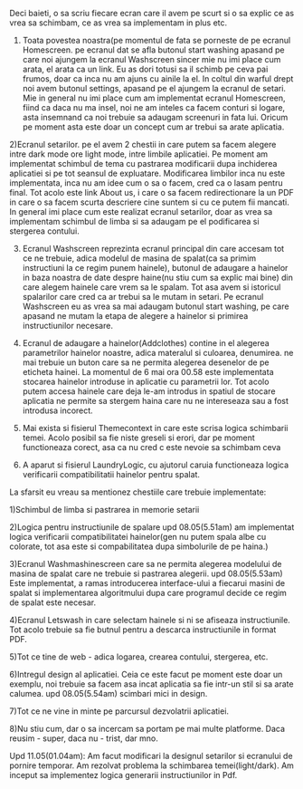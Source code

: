 Deci baieti, o sa scriu fiecare ecran care il avem pe scurt si o sa explic ce as vrea sa schimbam, ce as vrea sa implementam in plus etc.
1) Toata povestea noastra(pe momentul de fata se porneste de pe ecranul Homescreen. pe ecranul dat se afla butonul start washing apasand pe care noi ajungem la ecranul Washscreen
sincer mie nu imi place cum arata, el arata ca un link. Eu as dori totusi sa il schimb pe ceva pai frumos, doar ca inca nu am ajuns cu ainile la el. In coltul din warful drept noi
avem butonul settings, apasand pe el ajungem la ecranul de setari. Mie in general nu imi place cum am implementat ecranul Homescreen, fiind ca daca nu ma insel, noi ne am inteles ca
facem conturi si logare, asta insemnand ca noi trebuie sa adaugam screenuri in fata lui. Oricum pe moment asta este doar un concept cum ar trebui sa arate aplicatia.

2)Ecranul setarilor. pe el avem 2 chestii in care putem sa facem alegere intre dark mode ore light mode, intre limbile aplicatiei. Pe moment am implementat schimbul de tema cu pastrarea
modificarii dupa inchiderea aplicatiei si pe tot seansul de expluatare. Modificarea limbilor inca nu este implementata, inca nu am idee cum o sa o facem, cred ca o lasam pentru final. Tot acolo
este link About us, i care o sa facem redirectionare la un PDF in care o sa facem scurta descriere cine suntem si cu ce putem fii mancati. In general imi place cum este realizat ecranul setarilor,
doar as vrea sa implementam schimbul de limba si sa adaugam pe el podificarea si stergerea contului.

3) Ecranul Washscreen reprezinta ecranul principal din care accesam tot ce ne trebuie, adica modelul de masina de spalat(ca sa primim instructiuni la ce regim punem hainele), butonul de adaugare a
hainelor in baza noastra de date despre haine(nu stiu cum sa explic mai bine) din care alegem hainele care vrem sa le spalam. Tot asa avem si istoricul spalarilor care cred ca ar trebui sa le mutam in
setari. Pe ecranul Washscreen eu as vrea sa mai adaugam butonul start washing, pe care apasand ne mutam la etapa de alegere a hainelor si primirea instructiunilor necesare.

4) Ecranul de adaugare a hainelor(Addclothes) contine in el alegerea parametrilor hainelor noastre, adica materalul si culoarea, denumirea. ne mai trebuie un buton care sa ne permita alegerea desenelor de pe
eticheta hainei. La momentul de 6 mai ora 00.58 este implementata stocarea hainelor introduse in aplicatie cu parametrii lor. Tot acolo putem accesa hainele care deja le-am introdus in spatiul de stocare
aplicatia ne permite sa stergem haina care nu ne intereseaza sau a fost introdusa incorect.

5) Mai exista si fisierul Themecontext in care este scrisa logica schimbarii temei. Acolo posibil sa fie niste greseli si erori, dar pe moment functioneaza corect, asa ca nu cred c este nevoie sa schimbam ceva

6) A aparut si fisierul LaundryLogic, cu ajutorul caruia functioneaza logica verificarii compatibilitatii hainelor pentru spalat.

La sfarsit eu vreau sa mentionez chestiile care trebuie implementate:

1)Schimbul de limba si pastrarea in memorie setarii

2)Logica pentru instructiunile de spalare upd 08.05(5.51am) am implementat logica verificarii compatibilitatei hainelor(gen nu putem spala albe cu colorate, tot asa este si compabilitatea dupa simbolurile de pe haina.)

3)Ecranul Washmashinescreen care sa ne permita alegerea modelului de masina de spalat care ne trebuie si pastrarea alegerii. upd 08.05(5.53am) Este implementat, a ramas introducerea interface-ului a fiecarui masini de spalat si implementarea algoritmului dupa care programul decide ce regim de spalat este necesar.

4)Ecranul Letswash in care selectam hainele si ni se afiseaza instructiunile. Tot acolo trebuie sa fie butnul pentru a descarca instructiunile in format PDF.

5)Tot ce tine de web - adica logarea, crearea contului, stergerea, etc. 

6)Intregul design al aplicatiei. Ceia ce este facut pe moment este doar un exemplu, noi trebuie sa facem asa incat aplicatia sa fie intr-un stil si sa arate calumea. upd 08.05(5.54am) scimbari mici in design.

7)Tot ce ne vine in minte pe parcursul dezvolatrii aplicatiei. 

8)Nu stiu cum, dar o sa incercam sa portam pe mai multe  platforme. Daca reusim - super, daca nu - trist, dar mno.

Upd 11.05(01.04am): Am facut modificari la designul setarilor si ecranului de pornire temporar. Am rezolvat problema la schimbarea temei(light/dark). Am inceput sa implementez logica generarii instructiunilor in Pdf. 
